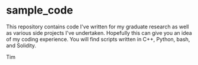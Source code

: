 # sample_code

This repository contains code I've written for my graduate research as well as various side projects I've undertaken.  Hopefully this can give you an idea of my coding experience.  You will find scripts written in C++, Python, bash, and Solidity.

Tim
